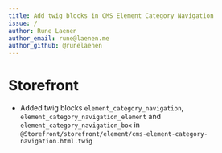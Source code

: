 ```yaml
---
title: Add twig blocks in CMS Element Category Navigation
issue: /
author: Rune Laenen
author_email: rune@laenen.me
author_github: @runelaenen
---
```

# Storefront
* Added twig blocks `element_category_navigation`, `element_category_navigation_element` and `element_category_navigation_box` in `@Storefront/storefront/element/cms-element-category-navigation.html.twig`
